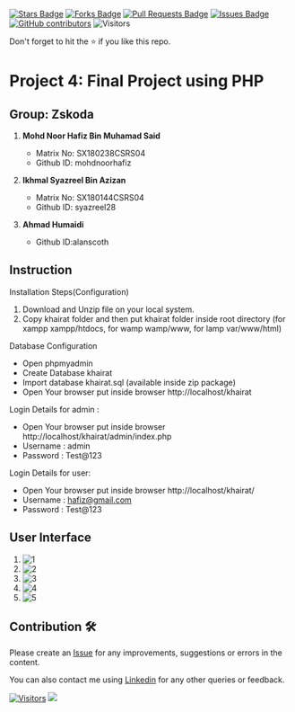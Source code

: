 <a href="https://github.com/drshahizan/software-engineering/stargazers"><img src="https://img.shields.io/github/stars/drshahizan/software-engineering" alt="Stars Badge"/></a>
<a href="https://github.com/drshahizan/software-engineering/network/members"><img src="https://img.shields.io/github/forks/drshahizan/software-engineering" alt="Forks Badge"/></a>
<a href="https://github.com/drshahizan/software-engineering/pulls"><img src="https://img.shields.io/github/issues-pr/drshahizan/software-engineering" alt="Pull Requests Badge"/></a>
<a href="https://github.com/drshahizan/software-engineering/issues"><img src="https://img.shields.io/github/issues/drshahizan/software-engineering" alt="Issues Badge"/></a>
<a href="https://github.com/drshahizan/software-engineering/graphs/contributors"><img alt="GitHub contributors" src="https://img.shields.io/github/contributors/drshahizan/software-engineering?color=2b9348"></a>
![Visitors](https://api.visitorbadge.io/api/visitors?path=https%3A%2F%2Fgithub.com%2Fdrshahizan%2Fsoftware-engineering&labelColor=%23d9e3f0&countColor=%23697689&style=flat)

Don't forget to hit the :star: if you like this repo.

# Project 4: Final Project using PHP

## Group: Zskoda

1. **Mohd Noor Hafiz Bin Muhamad Said**
   - Matrix No: SX180238CSRS04
   - Github ID: mohdnoorhafiz

2. **Ikhmal Syazreel Bin Azizan**
   - Matrix No: SX180144CSRS04
   - Github ID: syazreel28

3. **Ahmad Humaidi**
   - Github ID:alanscoth

## Instruction
     
Installation Steps(Configuration)
1. Download and Unzip file on your local system.
2. Copy khairat folder and then put khairat folder inside root directory (for xampp xampp/htdocs, for wamp wamp/www, for lamp var/www/html)

Database Configuration

- Open phpmyadmin
- Create Database khairat
- Import database khairat.sql (available inside zip package)
- Open Your browser put inside browser http://localhost/khairat

Login Details for admin : 
- Open Your browser put inside browser http://localhost/khairat/admin/index.php
- Username : admin
- Password : Test@123

Login Details for user: 
- Open Your browser put inside browser http://localhost/khairat/
- Username : hafiz@gmail.com
- Password : Test@123

## User Interface
1. ![1](https://github.com/drshahizan/learn-php/blob/main/project/4-project/submission/7%20zskoda/khairat/sc/1.jpg)
2. ![2](https://github.com/drshahizan/learn-php/blob/main/project/4-project/submission/7%20zskoda/khairat/sc/2.jpg)
3. ![3](https://github.com/drshahizan/learn-php/blob/main/project/4-project/submission/7%20zskoda/khairat/sc/3.jpg)
4. ![4](https://github.com/drshahizan/learn-php/blob/main/project/4-project/submission/7%20zskoda/khairat/sc/4.jpg)
5. ![5](https://github.com/drshahizan/learn-php/blob/main/project/4-project/submission/7%20zskoda/khairat/sc/5.jpg)


## Contribution 🛠️
Please create an [Issue](https://github.com/drshahizan/software-engineering/issues) for any improvements, suggestions or errors in the content.

You can also contact me using [Linkedin](https://www.linkedin.com/in/drshahizan/) for any other queries or feedback.

[![Visitors](https://api.visitorbadge.io/api/visitors?path=https%3A%2F%2Fgithub.com%2Fdrshahizan&labelColor=%23697689&countColor=%23555555&style=plastic)](https://visitorbadge.io/status?path=https%3A%2F%2Fgithub.com%2Fdrshahizan)
![](https://hit.yhype.me/github/profile?user_id=81284918)
